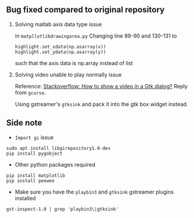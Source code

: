 ## Bug fixed compared to original repository

1. Solving matlab axis data type issue

    in ```matpllotlibdrawingarea.py```
    Changing line 89-90 and 130-131 to
    ```
    highlight.set_xdata(np.asarray(x))
    highlight.set_ydata(np.asarray(y))
    ```
    such that the axis data is np.array instead of list


2. Solving video unable to play normally issue

    Reference: [Stackoverflow: How to show a video in a Gtk dialog?](https://stackoverflow.com/questions/40563216/how-to-show-a-video-in-a-gtk-dialog) Reply from ```gcurse```.

    Using gstreamer's ```gtksink``` and pack it into the gtk box widget instead.
    
## Side note

- ```Import gi``` issue
```
sudo apt install libgirepository1.0-dev
pip install pygobject
```

- Other python packages required
```
pip install matplotlib
pip install peewee
```

- Make sure you have the ```playbin3``` and ```gtksink``` gstreamer plugins installed
```
gst-inspect-1.0 | grep 'playbin3\|gtksink'
```